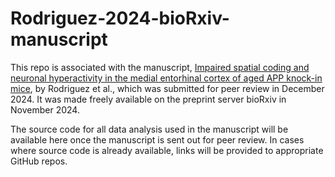 # Rodriguez-2024-bioRxiv-manuscript
This repo is associated with the manuscript, [Impaired spatial coding and neuronal hyperactivity in the medial entorhinal cortex of aged APP knock-in mice](https://www.biorxiv.org/content/10.1101/2024.11.26.624990v1), by Rodriguez et al., which was submitted for peer review in December 2024. It was made freely available on the preprint server bioRxiv in November 2024.

The source code for all data analysis used in the manuscript will be available here once the manuscript is sent out for peer review. In cases where source code is already available, links will be provided to appropriate GitHub repos.
